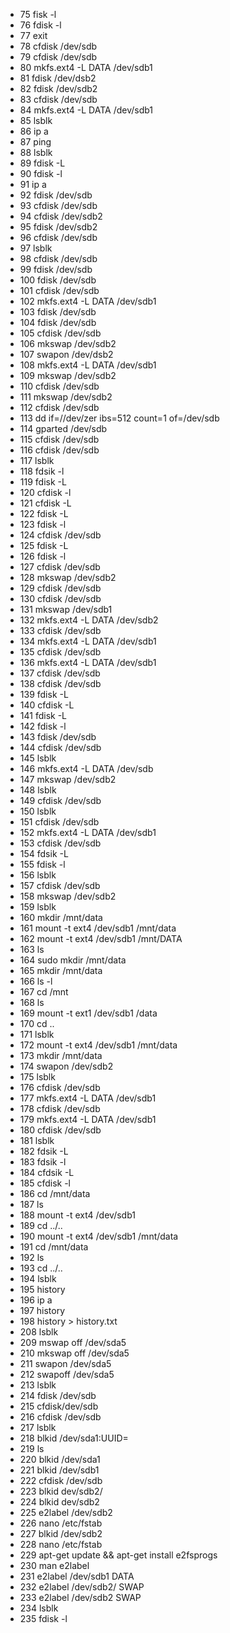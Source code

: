   - 75  fisk -l
  - 76  fdisk -l
  - 77  exit
  -  78  cfdisk /dev/sdb
  - 79  cfdisk /dev/sdb
  - 80  mkfs.ext4 -L DATA /dev/sdb1
  - 81  fdisk /dev/dsb2
  - 82  fdisk /dev/sdb2
  - 83  cfdisk /dev/sdb
  - 84  mkfs.ext4 -L DATA /dev/sdb1
  - 85  lsblk
  - 86  ip a
  - 87  ping
  - 88  lsblk
  - 89  fdisk -L
  - 90  fdisk -l
  - 91  ip a
  - 92  fdisk /dev/sdb
  - 93  cfdisk /dev/sdb
  - 94  cfdisk /dev/sdb2
  - 95  fdisk /dev/sdb2
  - 96  cfdisk /dev/sdb
  - 97  lsblk
  - 98  cfdisk /dev/sdb
  - 99  fdisk /dev/sdb
  - 100  fdisk /dev/sdb
  - 101  cfdisk /dev/sdb
  - 102  mkfs.ext4 -L DATA /dev/sdb1
  - 103  fdisk /dev/sdb
  - 104  fdisk /dev/sdb
  - 105  cfdisk /dev/sdb
  - 106  mkswap /dev/sdb2
  - 107  swapon /dev/dsb2
  - 108  mkfs.ext4 -L DATA /dev/sdb1
  - 109  mkswap /dev/sdb2
  - 110  cfdisk /dev/sdb
  - 111  mkswap /dev/sdb2
  - 112  cfdisk /dev/sdb
  - 113  dd if=//dev/zer ibs=512 count=1 of=/dev/sdb
  - 114  gparted /dev/sdb
  - 115  cfdisk /dev/sdb
  - 116  cfdisk /dev/sdb
  - 117  lsblk
  - 118  fdsik -l
  - 119  fdisk -L
  - 120  cfdisk -l
  - 121  cfdisk -L
  - 122  fdisk -L
  - 123  fdisk -l
  - 124  cfdisk /dev/sdb
  - 125  fdisk -L
  - 126  fdisk -l
  - 127  cfdisk /dev/sdb
  - 128  mkswap /dev/sdb2
  - 129  cfdisk /dev/sdb
  - 130  cfdisk /dev/sdb
  - 131  mkswap /dev/sdb1
  - 132  mkfs.ext4 -L DATA /dev/sdb2
  - 133  cfdisk /dev/sdb
  - 134  mkfs.ext4 -L DATA /dev/sdb1
  - 135  cfdisk /dev/sdb
  - 136  mkfs.ext4 -L DATA /dev/sdb1
  - 137  cfdisk /dev/sdb
  - 138  cfdisk /dev/sdb
  - 139  fdisk -L
  - 140  cfdisk -L
  - 141  fdisk -L
  - 142  fdisk -l
  - 143  fdisk /dev/sdb
  - 144  cfdisk /dev/sdb
  - 145  lsblk
  - 146  mkfs.ext4 -L DATA /dev/sdb
  - 147  mkswap /dev/sdb2
  - 148  lsblk
  - 149  cfdisk /dev/sdb
  - 150  lsblk
  - 151  cfdisk /dev/sdb
  - 152  mkfs.ext4 -L DATA /dev/sdb1
  - 153  cfdisk /dev/sdb
  - 154  fdsik -L
  - 155  fdisk -l
  - 156  lsblk
  - 157  cfdisk /dev/sdb
  - 158  mkswap /dev/sdb2
  - 159  lsblk
  - 160  mkdir /mnt/data
  - 161  mount -t ext4 /dev/sdb1 /mnt/data
  - 162  mount -t ext4 /dev/sdb1 /mnt/DATA
  - 163  ls
  - 164  sudo mkdir /mnt/data
  - 165  mkdir /mnt/data
  - 166  ls -l
  - 167  cd /mnt
  - 168  ls
  - 169  mount -t ext1 /dev/sdb1 /data
  - 170  cd ..
  - 171  lsblk
  - 172  mount -t ext4 /dev/sdb1 /mnt/data
  - 173  mkdir /mnt/data
  - 174  swapon /dev/sdb2
  - 175  lsblk
  - 176  cfdisk /dev/sdb
  - 177  mkfs.ext4 -L DATA /dev/sdb1
  - 178  cfdisk /dev/sdb
  - 179  mkfs.ext4 -L DATA /dev/sdb1
  - 180  cfdisk /dev/sdb
  - 181  lsblk
  - 182  fdsik -L
  - 183  fdsik -l
  - 184  cfdsik -L
  - 185  cfdisk -l
  - 186  cd /mnt/data
  - 187  ls
  - 188  mount -t ext4 /dev/sdb1
  - 189  cd ../..
  - 190  mount -t ext4 /dev/sdb1 /mnt/data
  - 191  cd /mnt/data
  - 192  ls
  - 193  cd ../..
  - 194  lsblk
  - 195  history
  - 196  ip a
  - 197  history
  - 198  history > history.txt
  - 208  lsblk
  - 209  mswap off /dev/sda5
  - 210  mkswap off /dev/sda5
  - 211  swapon /dev/sda5
  - 212  swapoff /dev/sda5
  - 213  lsblk
  - 214  fdisk /dev/sdb
  - 215  cfdisk/dev/sdb
  - 216  cfdisk /dev/sdb
  - 217  lsblk
  - 218  blkid /dev/sda1:UUID=
  - 219  ls
  - 220  blkid /dev/sda1
  - 221  blkid /dev/sdb1
  - 222  cfdisk /dev/sdb
  - 223  blkid dev/sdb2/
  - 224  blkid dev/sdb2
  - 225  e2label /dev/sdb2
  - 226  nano /etc/fstab
  - 227  blkid /dev/sdb2
  - 228  nano /etc/fstab
  - 229  apt-get update && apt-get install e2fsprogs
  - 230  man e2label
  - 231  e2label /dev/sdb1 DATA
  - 232  e2label /dev/sdb2/ SWAP
  - 233  e2label /dev/sdb2 SWAP
  - 234  lsblk
  - 235  fdisk -l
